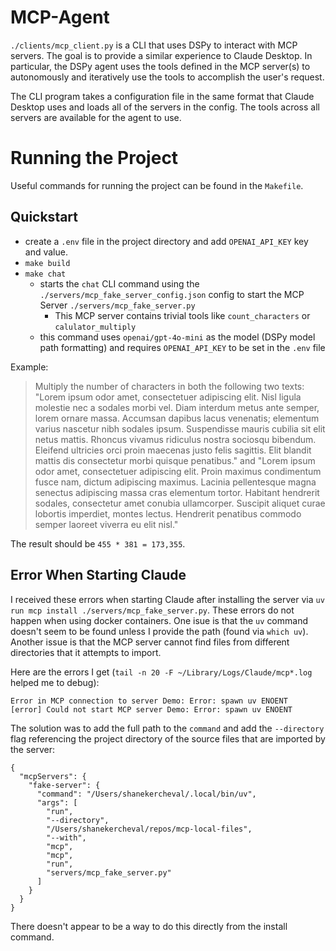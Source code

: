 # MCP-Agent

`./clients/mcp_client.py` is a CLI that uses DSPy to interact with MCP servers. The goal is to provide a similar experience to Claude Desktop. In particular, the DSPy agent uses the tools defined in the MCP server(s) to autonomously and iteratively use the tools to accomplish the user's request.

The CLI program takes a configuration file in the same format that Claude Desktop uses and loads all of the servers in the config. The tools across all servers are available for the agent to use.

# Running the Project

Useful commands for running the project can be found in the `Makefile`.

## Quickstart

- create a `.env` file in the project directory and add `OPENAI_API_KEY` key and value.
- `make build`
- `make chat` 
    - starts the `chat` CLI command using the `./servers/mcp_fake_server_config.json` config to start the MCP Server `./servers/mcp_fake_server.py`
        - This MCP server contains trivial tools like `count_characters` or `calulator_multiply`
    - this command uses `openai/gpt-4o-mini` as the model (DSPy model path formatting) and requires `OPENAI_API_KEY` to be set in the `.env` file

Example:

> Multiply the number of characters in both the following two texts: "Lorem ipsum odor amet, consectetuer adipiscing elit. Nisl ligula molestie nec a sodales morbi vel. Diam interdum metus ante semper, lorem ornare massa. Accumsan dapibus lacus venenatis; elementum varius nascetur nibh sodales ipsum. Suspendisse mauris cubilia sit elit netus mattis. Rhoncus vivamus ridiculus nostra sociosqu bibendum. Eleifend ultricies orci proin maecenas justo felis sagittis. Elit blandit mattis dis consectetur morbi quisque penatibus." and "Lorem ipsum odor amet, consectetuer adipiscing elit. Proin maximus condimentum fusce nam, dictum adipiscing maximus. Lacinia pellentesque magna senectus adipiscing massa cras elementum tortor. Habitant hendrerit sodales, consectetur amet conubia ullamcorper. Suscipit aliquet curae lobortis imperdiet, montes lectus. Hendrerit penatibus commodo semper laoreet viverra eu elit nisl."

The result should be `455 * 381 = 173,355`.

## Error When Starting Claude

I received these errors when starting Claude after installing the server via `uv run mcp install ./servers/mcp_fake_server.py`. These errors do not happen when using docker containers. One isue is that the `uv` command doesn't seem to be found unless I provide the path (found via `which uv`). Another issue is that the MCP server cannot find files from different directories that it attempts to import.

Here are the errors I get (`tail -n 20 -F ~/Library/Logs/Claude/mcp*.log` helped me to debug):

```
Error in MCP connection to server Demo: Error: spawn uv ENOENT
[error] Could not start MCP server Demo: Error: spawn uv ENOENT
```

The solution was to add the full path to the `command` and add the `--directory` flag referencing the project directory of the source files that are imported by the server:

```
{
  "mcpServers": {
    "fake-server": {
      "command": "/Users/shanekercheval/.local/bin/uv",
      "args": [
        "run",
        "--directory", 
        "/Users/shanekercheval/repos/mcp-local-files",
        "--with",
        "mcp",
        "mcp",
        "run",
        "servers/mcp_fake_server.py"
      ]
    }
  }
}
```

There doesn't appear to be a way to do this directly from the install command.
